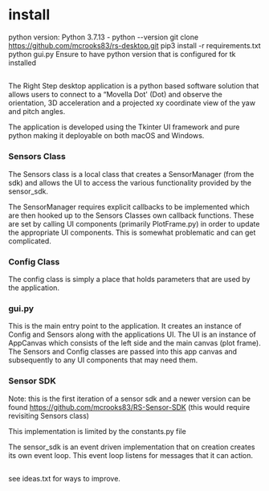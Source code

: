 # install

python version:  Python 3.7.13 - python --version
git clone https://github.com/mcrooks83/rs-desktop.git
pip3 install -r requirements.txt
python gui.py
Ensure to have python version that is configured for tk installed
## 

The Right Step desktop application is a python based software solution that allows users to connect to a “Movella Dot' (Dot) and observe the orientation, 3D acceleration and a projected xy coordinate view of the  yaw and pitch angles. 

The application is developed using the Tkinter UI framework and pure python making it deployable on both macOS and Windows.

### Sensors Class

The Sensors class is a local class that creates a SensorManager (from the sdk) and allows the UI to access the various functionality provided by the sensor_sdk. 

The SensorManager requires explicit callbacks to be implemented which are then hooked up to the Sensors Classes own callback functions.  These are set by calling UI components (primarily PlotFrame.py) in order to update the appropriate UI components.   This is somewhat problematic and can get complicated. 

### Config Class

The config class is simply a place that holds parameters that are used by the application.

### gui.py

This is the main entry point to the application.  It creates an instance of Config and Sensors along with the applications UI.  The UI is an instance of AppCanvas which consists of the left side and the main canvas (plot frame).   The Sensors and Config classes are passed into this app canvas and subsequently to any UI components that may need them.

### Sensor SDK

Note: this is the first iteration of a sensor sdk and a newer version can be found https://github.com/mcrooks83/RS-Sensor-SDK (this would require revisiting Sensors class)

This implementation is limited by the constants.py file

The sensor_sdk is an event driven implementation that on creation creates its own event loop.  This event loop listens for messages that it can action.

## 

see ideas.txt for ways to improve. 
